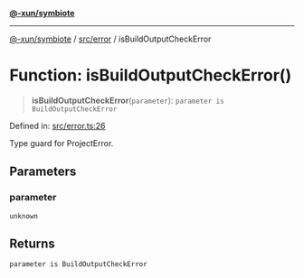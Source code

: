 [**@-xun/symbiote**](../../../README.md)

***

[@-xun/symbiote](../../../README.md) / [src/error](../README.md) / isBuildOutputCheckError

# Function: isBuildOutputCheckError()

> **isBuildOutputCheckError**(`parameter`): `parameter is BuildOutputCheckError`

Defined in: [src/error.ts:26](https://github.com/Xunnamius/symbiote/blob/14162458f85eafaca24a0ffc1c3f7cc0eb8b25d7/src/error.ts#L26)

Type guard for ProjectError.

## Parameters

### parameter

`unknown`

## Returns

`parameter is BuildOutputCheckError`
